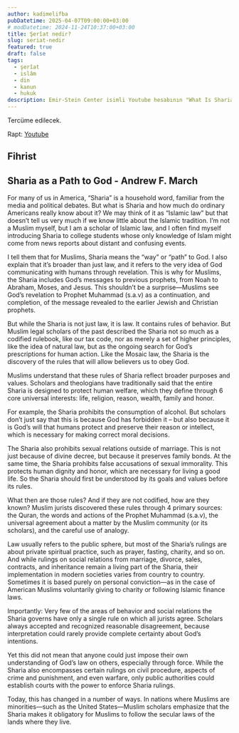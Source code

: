 ```yaml
---
author: kadimelifba
pubDatetime: 2025-04-07T09:00:00+03:00
# modDatetime: 2024-11-24T10:37:00+03:00
title: Şerîat nedir?
slug: seriat-nedir
featured: true
draft: false
tags:
  - şerîat
  - islâm
  - din
  - kanun
  - hukuk
description: Emir-Stein Center isimli Youtube hesabının "What Is Sharia? | Andrew March" adlı mâ-merîsinin(video, görünen şey demektir, daha iyisini bulana kadar kullanalım) tercümesidir.
---
```


Tercüme edilecek.

Rapt: [Youtube](https://www.youtube.com/watch?v=shhiYMibHjo)

## Fihrist

## Sharia as a Path to God - Andrew F. March

For many of us in America, “Sharia” is a household word, familiar from the media and political debates. But what is Sharia and how much do ordinary Americans really know about it? We may think of it as “Islamic law” but that doesn’t tell us very much if we know little about the Islamic tradition. I’m not a Muslim myself, but I am a scholar of Islamic law, and I often find myself introducing Sharia to college students whose only knowledge of Islam might come from news reports about distant and confusing events.

I tell them that for Muslims, Sharia means the “way” or “path” to God. I also explain that it’s broader than just law, and it refers to the very idea of God communicating with humans through revelation. This is why for Muslims, the Sharia includes God’s messages to previous prophets, from Noah to Abraham, Moses, and Jesus. This shouldn’t be a surprise—Muslims see God’s revelation to Prophet Muhammad (s.a.v) as a continuation, and completion, of the message revealed to the earlier Jewish and Christian prophets.

But while the Sharia is not just law, it is law. It contains rules of behavior. But Muslim legal scholars of the past described the Sharia not so much as a codified rulebook, like our tax code, nor as merely a set of higher principles, like the idea of natural law, but as the ongoing search for God’s prescriptions for human action. Like the Mosaic law, the Sharia is the discovery of the rules that will allow believers us to obey God.

Muslims understand that these rules of Sharia reflect broader purposes and values. Scholars and theologians have traditionally said that the entire Sharia is designed to protect human welfare, which they define through 6 core universal interests: life, religion, reason, wealth, family and honor.

For example, the Sharia prohibits the consumption of alcohol. But scholars don’t just say that this is because God has forbidden it – but also because it is God’s will that humans protect and preserve their reason or intellect, which is necessary for making correct moral decisions.

The Sharia also prohibits sexual relations outside of marriage. This is not just because of divine decree, but because it preserves family bonds. At the same time, the Sharia prohibits false accusations of sexual immorality. This protects human dignity and honor, which are necessary for living a good life. So the Sharia should first be understood by its goals and values before its rules.

What then are those rules? And if they are not codified, how are they known? Muslim jurists discovered these rules through 4 primary sources: the Quran, the words and actions of the Prophet Muhammad (s.a.v), the universal agreement about a matter by the Muslim community (or its scholars), and the careful use of analogy.

Law usually refers to the public sphere, but most of the Sharia’s rulings are about private spiritual practice, such as prayer, fasting, charity, and so on. And while rulings on social relations from marriage, divorce, sales, contracts, and inheritance remain a living part of the Sharia, their implementation in modern societies varies from country to country. Sometimes it is based purely on personal conviction—as in the case of American Muslims voluntarily giving to charity or following Islamic finance laws.

Importantly: Very few of the areas of behavior and social relations the Sharia governs have only a single rule on which all jurists agree. Scholars always accepted and recognized reasonable disagreement, because interpretation could rarely provide complete certainty about God’s intentions.

Yet this did not mean that anyone could just impose their own understanding of God’s law on others, especially through force. While the Sharia also encompasses certain rulings on civil procedure, aspects of crime and punishment, and even warfare, only public authorities could establish courts with the power to enforce Sharia rulings.

Today, this has changed in a number of ways. In nations where Muslims are minorities—such as the United States—Muslim scholars emphasize that the Sharia makes it obligatory for Muslims to follow the secular laws of the lands where they live.

